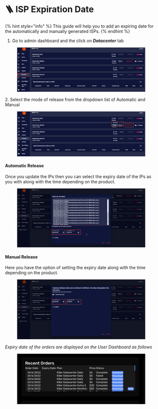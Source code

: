 # 🪜 ISP Expiration Date

{% hint style="info" %}
This guide will help you to add an expiring date for the automatically and manually generated ISPs.
{% endhint %}

1. Go to admin dashboard and the click on _**Datacenter**_ tab&#x20;

<figure><img src="../.gitbook/assets/0.1.png" alt=""><figcaption></figcaption></figure>

2\. Select the mode of release from the dropdown list of Automatic and Manual

<figure><img src="../.gitbook/assets/0.2.png" alt=""><figcaption></figcaption></figure>

#### Automatic Release

Once you update the IPs then you can select the expiry date of the IPs as you with along with the time depending on the product.

<figure><img src="../.gitbook/assets/1 (2).png" alt=""><figcaption></figcaption></figure>

#### Manual Release

Here you have the option of setting the expiry date along with the time depending on the product.

<figure><img src="../.gitbook/assets/2 (3).png" alt=""><figcaption></figcaption></figure>

_Expiry date of the orders are displayed on the User Dashboard as follows_

<figure><img src="../.gitbook/assets/3 (6).png" alt=""><figcaption></figcaption></figure>
